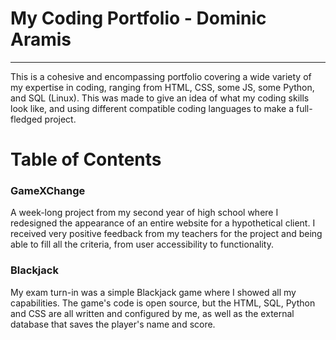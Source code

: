 # My Coding Portfolio - Dominic Aramis
----

This is a cohesive and encompassing portfolio covering a wide variety of my expertise in coding, ranging from HTML, CSS, some JS, some Python, and SQL (Linux). This was made to give an idea of what my coding skills look like, and using different compatible coding languages to make a full-fledged project.

# Table of Contents
### GameXChange
A week-long project from my second year of high school where I redesigned the appearance of an entire website for a hypothetical client. I received very positive feedback from my teachers for the project and being able to fill all the criteria, from user accessibility to functionality.

### Blackjack
My exam turn-in was a simple Blackjack game where I showed all my capabilities. The game's code is open source, but the HTML, SQL, Python and CSS are all written and configured by me, as well as the external database that saves the player's name and score.
